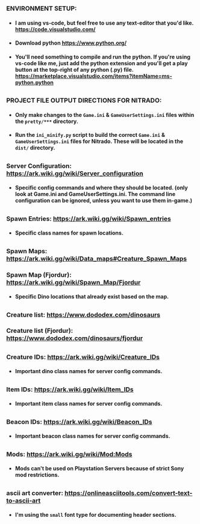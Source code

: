### ENVIRONMENT SETUP:
- #### I am using vs-code, but feel free to use any text-editor that you'd like. https://code.visualstudio.com/
- #### Download python https://www.python.org/
- #### You'll need something to compile and run the python. If you're using vs-code like me, just add the python extension and you'll get a play button at the top-right of any python (.py) file. https://marketplace.visualstudio.com/items?itemName=ms-python.python

##
### PROJECT FILE OUTPUT DIRECTIONS FOR NITRADO:
- #### Only make changes to the ```Game.ini``` & ```GameUserSettings.ini``` files within the ```pretty/***``` directory.
- #### Run the ```ini_minify.py``` script to build the correct ```Game.ini``` & ```GameUserSettings.ini``` files for Nitrado. These will be located in the ```dist/``` directory.

##
### Server Configuration: https://ark.wiki.gg/wiki/Server_configuration
- #### Specific config commands and where they should be located. (only look at Game.ini and GameUserSettings.ini. The command line configuration can be ignored, unless you want to use them in-game.)

##
### Spawn Entries: https://ark.wiki.gg/wiki/Spawn_entries
- #### Specific class names for spawn locations.

##
### Spawn Maps: https://ark.wiki.gg/wiki/Data_maps#Creature_Spawn_Maps
### Spawn Map (Fjordur): https://ark.wiki.gg/wiki/Spawn_Map/Fjordur
- #### Specific Dino locations that already exist based on the map.

##
### Creature list: https://www.dododex.com/dinosaurs
### Creature list (Fjordur): https://www.dododex.com/dinosaurs/fjordur

##
### Creature IDs: https://ark.wiki.gg/wiki/Creature_IDs
- #### Important dino class names for server config commands.

##
### Item IDs: https://ark.wiki.gg/wiki/Item_IDs
- #### Important item class names for server config commands.

##
### Beacon IDs: https://ark.wiki.gg/wiki/Beacon_IDs
- #### Important beacon class names for server config commands.

##
### Mods: https://ark.wiki.gg/wiki/Mod:Mods
- #### Mods can't be used on Playstation Servers because of strict Sony mod restrictions.

##
### ascii art converter: https://onlineasciitools.com/convert-text-to-ascii-art
- #### I'm using the ```small``` font type for documenting header sections.
